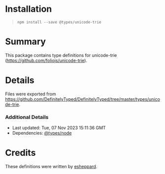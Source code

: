 # Installation
> `npm install --save @types/unicode-trie`

# Summary
This package contains type definitions for unicode-trie (https://github.com/foliojs/unicode-trie).

# Details
Files were exported from https://github.com/DefinitelyTyped/DefinitelyTyped/tree/master/types/unicode-trie.

### Additional Details
 * Last updated: Tue, 07 Nov 2023 15:11:36 GMT
 * Dependencies: [@types/node](https://npmjs.com/package/@types/node)

# Credits
These definitions were written by [esheppard](https://github.com/esheppard).
